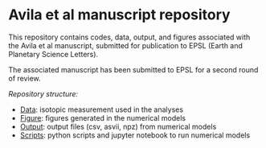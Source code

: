 # Avila et al manuscript repository

This repository contains codes, data, output, and figures associated with
the Avila et al manuscript, submitted for publication to EPSL (Earth and Planetary Science Letters).

The associated manuscript has been submitted to EPSL
for a second round of review.

*Repository structure:*

- [Data](Data/): isotopic measurement used in the analyses
- [Figure](Figures/): figures generated in the numerical models
- [Output](Output/): output files (csv, asvii, npz) from numerical models
- [Scripts](Scripts/): python scripts and jupyter notebook to run numerical models
